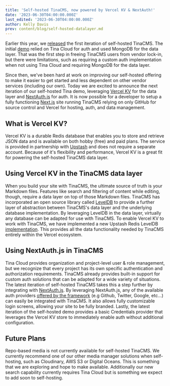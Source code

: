 ```yaml
---
title: 'Self-hosted TinaCMS, now powered by Vercel KV & NextAuth!'
date: '2023-06-30T04:00:00.000Z'
last_edited: '2023-06-30T04:00:00.000Z'
author: Kelly Davis
prev: content/blog/self-hosted-datalayer.md
---
```


Earlier this year, we [released](/blog/self-hosted-datalayer/ "released") the first iteration of self-hosted TinaCMS. The initial [demo](https://github.com/tinacms/tina-self-hosted-demo/tree/274c0d9ee004629ff0cef2539b56c88324abd8f8) relied on Tina Cloud for auth and used MongoDB for the data layer. That was the first step in freeing TinaCMS users from vendor lock-in, but there were limitations, such as requiring a custom auth implementation when not using Tina Cloud and requiring MongoDB for the data layer.

Since then, we've been hard at work on improving our self-hosted offering to make it easier to get started and less dependent on other vendor services (including our own). Today we are excited to announce the next iteration of our self-hosted Tina demo, leveraging [Vercel KV](https://vercel.com/docs/storage/vercel-kv) for the data layer and [NextAuth.js](NextAuth.js) for auth. It is now possible for a developer to setup a fully functioning [Next.js](https://nextjs.org/) site running TinaCMS relying on only GitHub for source control and Vercel for hosting, auth, and data management.

<Youtube embedSrc="https://www.youtube.com/embed/K3LG2kqcYVs" />

## What is Vercel KV?

Vercel KV is a durable Redis database that enables you to store and retrieve JSON data and is available on both hobby (free) and paid plans. The service is provided in partnership with [Upstash](https://upstash.com/about) and does not require a separate account. Because of it's flexibility and performance, Vercel KV is a great fit for powering the self-hosted TinaCMS data layer.

## Using Vercel KV in the TinaCMS data layer

When you build your site with TinaCMS, the ultimate source of truth is your Markdown files. Features like search and filtering of content while editing, though, require a data layer on top of those Markdown files. TinaCMS has incorporated an open source library called [LevelDB](https://github.com/Level/abstract-level) to provide a further layer of abstraction between TinaCMS's data layer and the underlying database implementation. By leveraging LevelDB in the data layer, virtually any database can be adapted for use with TinaCMS. To enable Vercel KV to work with TinaCMS, we have implemented a new Upstash Redis LevelDB [implementation](https://www.npmjs.com/package/upstash-redis-level). This provides all the data functionality needed by TinaCMS entirely within the Vercel ecosystem.

## Using NextAuth.js in TinaCMS

Tina Cloud provides organization and project-level user & role management, but we recognize that every project has its own specific authentication and authorization requirements. TinaCMS already provides built-in support for custom auth solutions that can be adapted for a wide variety of situations. The latest iteration of self-hosted TinaCMS takes this a step further by integrating with [NextAuth.js](https://next-auth.js.org/). By leveraging NextAuth.js, any of the available auth providers [offered by the framework](https://next-auth.js.org/providers/) (e.g Github, Twitter, Google, etc...) can easily be integrated with TinaCMS. It also allows fully customizable login screens, allowing your site to be fully branded. Lastly, the latest iteration of the self-hosted demo provides a basic Credentials provider that leverages the Vercel KV store to immediately enable auth without additional configuration.

## Future Plans

Repo-based media is not currently available for self-hosted TinaCMS. We currently recommend one of our other media manager solutions when self-hosting, such as Cloudinary, AWS S3 or Digital Oceans. This is something that we are exploring and hope to make available. Additionally our new search capability currently requires Tina Cloud but is something we expect to add soon to self-hosting.
